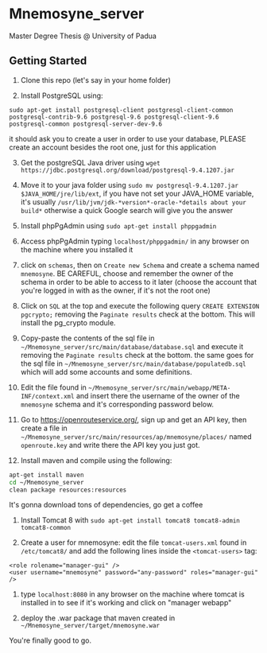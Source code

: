 # Mnemosyne_server

Master Degree Thesis @ University of Padua

## Getting Started
1. Clone this repo (let's say in your home folder)

1. Install PostgreSQL using:
```
sudo apt-get install postgresql-client postgresql-client-common postgresql-contrib-9.6 postgresql-9.6 postgresql-client-9.6 postgresql-common postgresql-server-dev-9.6
```
it should ask you to create a user in order to use your database, PLEASE create an account besides the root one, just for this application

3. Get the postgreSQL Java driver using `wget https://jdbc.postgresql.org/download/postgresql-9.4.1207.jar`

1. Move it to your java folder using `sudo mv postgresql-9.4.1207.jar $JAVA_HOME/jre/lib/ext`, if you have not set your JAVA_HOME 
variable, it's usually `/usr/lib/jvm/jdk-*version*-oracle-*details about your build*` otherwise a quick Google search will give you the answer

1. Install phpPgAdmin using `sudo apt-get install phppgadmin`

1. Access phpPgAdmin typing `localhost/phppgadmin/` in any browser on the machine where you installed it

1. click on `schemas`, then on `Create new Schema` and create a schema named `mnemosyne`. BE CAREFUL, choose and remember the owner of the schema in order to be able to access to it later (choose the account that you're logged in with as the owner, if it's not the root one)

1. Click on `SQL` at the top and execute the following query `CREATE EXTENSION pgcrypto;` removing the `Paginate results` check at the bottom. This will install the pg_crypto module.

1. Copy-paste the contents of the sql file in `~/Mnemosyne_server/src/main/database/database.sql` and execute it removing the `Paginate results` check at the bottom. the same goes for the sql file in `~/Mnemosyne_server/src/main/database/populatedb.sql` which will add some accounts and some definitions.

1. Edit the file found in `~/Mnemosyne_server/src/main/webapp/META-INF/context.xml` and insert there the username of the owner of the `mnemosyne` schema and it's corresponding password below.

1. Go to https://openrouteservice.org/, sign up and get an API key, then create a file in `~/Mnemosyne_server/src/main/resources/ap/mnemosyne/places/` named `openroute.key` and write there the API key you just got.

1. Install maven and compile using the following:
```bash
apt-get install maven
cd ~/Mnemosyne_server
clean package resources:resources
```
It's gonna download tons of dependencies, go get a coffee

1. Install Tomcat 8 with `sudo apt-get install tomcat8 tomcat8-admin tomcat8-common`

1. Create a user for mnemosyne: edit the file `tomcat-users.xml` found in `/etc/tomcat8/` and add the following lines inside the `<tomcat-users>` tag:
```
<role rolename="manager-gui" />
<user username="mnemosyne" password="any-password" roles="manager-gui" />
```

1. type `localhost:8080` in any browser on the machine where tomcat is installed in to see if it's working and click on "manager webapp"

1. deploy the .war package that maven created in `~/Mnemosyne_server/target/mnemosyne.war`

You're finally good to go.
